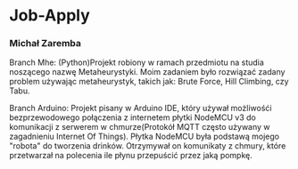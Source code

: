 # Job-Apply
### Michał Zaremba

Branch Mhe:
(Python)Projekt robiony w ramach przedmiotu na studia noszącego nazwę Metaheurystyki. Moim zadaniem było rozwiązać zadany problem używając metaheurystyk, takich jak: Brute Force, Hill Climbing, czy Tabu.

Branch Arduino:
Projekt pisany w Arduino IDE, który używał możliwośći bezprzewodowego połączenia z internetem płytki NodeMCU v3 do komunikacji z serwerem w chmurze(Protokół MQTT często używany w zagadnieniu Internet Of Things). Płytka NodeMCU była podstawą mojego "robota" do tworzenia drinków. Otrzymywał on komunikaty z chmury, które przetwarzał na polecenia ile płynu przepuścić przez jaką pompkę.
